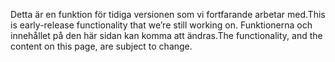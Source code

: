 <span data-ttu-id="31036-101">Detta är en funktion för tidiga versionen som vi fortfarande arbetar med.</span><span class="sxs-lookup"><span data-stu-id="31036-101">This is early-release functionality that we’re still working on.</span></span> <span data-ttu-id="31036-102">Funktionerna och innehållet på den här sidan kan komma att ändras.</span><span class="sxs-lookup"><span data-stu-id="31036-102">The functionality, and the content on this page, are subject to change.</span></span>
